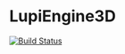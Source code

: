 ﻿# LupiEngine3D
[![Build Status](https://dev.azure.com/mrcake2014/Engine3D/_apis/build/status/PuccyDestroyerxXx.LupiEngine3D?branchName=master)](https://dev.azure.com/mrcake2014/Engine3D/_build/latest?definitionId=1&branchName=master)
